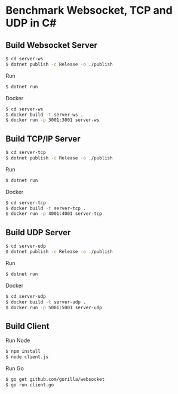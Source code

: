 Benchmark Websocket, TCP and UDP in C#
=========================

Build Websocket Server
-------------

```bash
$ cd server-ws
$ dotnet publish -c Release -o ./publish
```

Run
```bash
$ dotnet run
```

Docker
```bash
$ cd server-ws
$ docker build -t server-ws .
$ docker run -p 3001:3001 server-ws
```

Build TCP/IP Server
-------------

```bash
$ cd server-tcp
$ dotnet publish -c Release -o ./publish
```

Run
```bash
$ dotnet run
```

Docker
```bash
$ cd server-tcp
$ docker build -t server-tcp .
$ docker run -p 4001:4001 server-tcp
```

Build UDP Server
-------------

```bash
$ cd server-udp
$ dotnet publish -c Release -o ./publish
```

Run
```bash
$ dotnet run
```

Docker
```bash
$ cd server-udp
$ docker build -t server-udp .
$ docker run -p 5001:5001 server-udp
```


Build Client
-------------

Run Node
```bash
$ npm install
$ node client.js
```

Run Go
```bash
$ go get github.com/gorilla/websocket
$ go run client.go
```